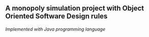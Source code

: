 ## A monopoly simulation project with Object Oriented Software Design rules

###### Implemented with Java programming language
